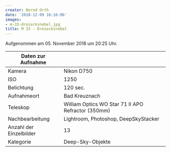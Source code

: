 ```yaml
---
creator: Bernd Orth
date: '2018-12-09 16:16:06'
images:
- m-33-dreiecksnebel.jpg
title: M 33 - Dreiecksnebel
---
```

Aufgenommen am 05. November 2018 um 20:25 Uhr.

| Daten zur Aufnahme | |
| - | - |
| Kamera | Nikon D750 |
| ISO | 1250 |
| Belichtung | 120 sec. |
| Aufnahmeort | Bad Kreuznach |
| Teleskop | William Optics WO Star 71 II APO Refractor (350mm) |
| Nachbearbeitung | Lightroom, Photoshop, DeepSkyStacker |
| Anzahl der Einzelbilder | 13 |
| Kategorie | Deep-Sky-Objekte |
